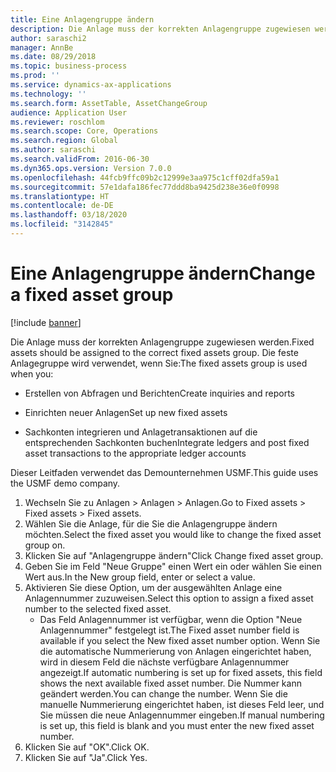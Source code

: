 ```yaml
---
title: Eine Anlagengruppe ändern
description: Die Anlage muss der korrekten Anlagengruppe zugewiesen werden.
author: saraschi2
manager: AnnBe
ms.date: 08/29/2018
ms.topic: business-process
ms.prod: ''
ms.service: dynamics-ax-applications
ms.technology: ''
ms.search.form: AssetTable, AssetChangeGroup
audience: Application User
ms.reviewer: roschlom
ms.search.scope: Core, Operations
ms.search.region: Global
ms.author: saraschi
ms.search.validFrom: 2016-06-30
ms.dyn365.ops.version: Version 7.0.0
ms.openlocfilehash: 44fcb9ffc09b2c12999e3aa975c1cff02dfa59a1
ms.sourcegitcommit: 57e1dafa186fec77ddd8ba9425d238e36e0f0998
ms.translationtype: HT
ms.contentlocale: de-DE
ms.lasthandoff: 03/18/2020
ms.locfileid: "3142845"
---
```

# <a name="change-a-fixed-asset-group"></a><span data-ttu-id="f2ffb-103">Eine Anlagengruppe ändern</span><span class="sxs-lookup"><span data-stu-id="f2ffb-103">Change a fixed asset group</span></span>

[!include [banner](../../includes/banner.md)]

<span data-ttu-id="f2ffb-104">Die Anlage muss der korrekten Anlagengruppe zugewiesen werden.</span><span class="sxs-lookup"><span data-stu-id="f2ffb-104">Fixed assets should be assigned to the correct fixed assets group.</span></span> <span data-ttu-id="f2ffb-105">Die feste Anlagegruppe wird verwendet, wenn Sie:</span><span class="sxs-lookup"><span data-stu-id="f2ffb-105">The fixed assets group is used when you:</span></span>

 - <span data-ttu-id="f2ffb-106">Erstellen von Abfragen und Berichten</span><span class="sxs-lookup"><span data-stu-id="f2ffb-106">Create inquiries and reports</span></span>

 - <span data-ttu-id="f2ffb-107">Einrichten neuer Anlagen</span><span class="sxs-lookup"><span data-stu-id="f2ffb-107">Set up new fixed assets</span></span>

 - <span data-ttu-id="f2ffb-108">Sachkonten integrieren und Anlagetransaktionen auf die entsprechenden Sachkonten buchen</span><span class="sxs-lookup"><span data-stu-id="f2ffb-108">Integrate ledgers and post fixed asset transactions to the appropriate ledger accounts</span></span>

<span data-ttu-id="f2ffb-109">Dieser Leitfaden verwendet das Demounternehmen USMF.</span><span class="sxs-lookup"><span data-stu-id="f2ffb-109">This guide uses the USMF demo company.</span></span>

1. <span data-ttu-id="f2ffb-110">Wechseln Sie zu Anlagen > Anlagen > Anlagen.</span><span class="sxs-lookup"><span data-stu-id="f2ffb-110">Go to Fixed assets > Fixed assets > Fixed assets.</span></span>
2. <span data-ttu-id="f2ffb-111">Wählen Sie die Anlage, für die Sie die Anlagengruppe ändern möchten.</span><span class="sxs-lookup"><span data-stu-id="f2ffb-111">Select the fixed asset you would like to change the fixed asset group on.</span></span>
3. <span data-ttu-id="f2ffb-112">Klicken Sie auf "Anlagengruppe ändern"</span><span class="sxs-lookup"><span data-stu-id="f2ffb-112">Click Change fixed asset group.</span></span>
4. <span data-ttu-id="f2ffb-113">Geben Sie im Feld "Neue Gruppe" einen Wert ein oder wählen Sie einen Wert aus.</span><span class="sxs-lookup"><span data-stu-id="f2ffb-113">In the New group field, enter or select a value.</span></span>
5. <span data-ttu-id="f2ffb-114">Aktivieren Sie diese Option, um der ausgewählten Anlage eine Anlagennummer zuzuweisen.</span><span class="sxs-lookup"><span data-stu-id="f2ffb-114">Select this option to assign a fixed asset number to the selected fixed asset.</span></span>
    * <span data-ttu-id="f2ffb-115">Das Feld Anlagennummer ist verfügbar, wenn die Option "Neue Anlagennummer" festgelegt ist.</span><span class="sxs-lookup"><span data-stu-id="f2ffb-115">The Fixed asset number field is available if you select the New fixed asset number option.</span></span>   <span data-ttu-id="f2ffb-116">Wenn Sie die automatische Nummerierung von Anlagen eingerichtet haben, wird in diesem Feld die nächste verfügbare Anlagennummer angezeigt.</span><span class="sxs-lookup"><span data-stu-id="f2ffb-116">If automatic numbering is set up for fixed assets, this field shows the next available fixed asset number.</span></span> <span data-ttu-id="f2ffb-117">Die Nummer kann geändert werden.</span><span class="sxs-lookup"><span data-stu-id="f2ffb-117">You can change the number.</span></span>   <span data-ttu-id="f2ffb-118">Wenn Sie die manuelle Nummerierung eingerichtet haben, ist dieses Feld leer, und Sie müssen die neue Anlagennummer eingeben.</span><span class="sxs-lookup"><span data-stu-id="f2ffb-118">If manual numbering is set up, this field is blank and you must enter the new fixed asset number.</span></span>     
6. <span data-ttu-id="f2ffb-119">Klicken Sie auf "OK".</span><span class="sxs-lookup"><span data-stu-id="f2ffb-119">Click OK.</span></span>
7. <span data-ttu-id="f2ffb-120">Klicken Sie auf "Ja".</span><span class="sxs-lookup"><span data-stu-id="f2ffb-120">Click Yes.</span></span>

